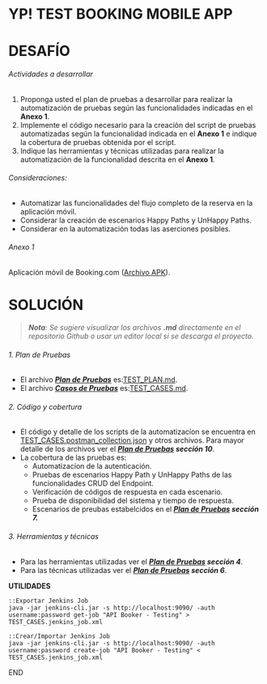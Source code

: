 # **YP! TEST BOOKING MOBILE APP**

# DESAFÍO

###### Actividades a desarrollar

1. Proponga usted el plan de pruebas a desarrollar para realizar la automatización de pruebas según
   las funcionalidades indicadas en el **Anexo 1**.
2. Implemente el código necesario para la creación del script de pruebas automatizadas según la
   funcionalidad indicada en el **Anexo 1** e indique la cobertura de pruebas obtenida por el script.
3. Indique las herramientas y técnicas utilizadas para realizar la automatización de la funcionalidad
   descrita en el **Anexo 1**.

###### Consideraciones:

* Automatizar las funcionalidades del flujo completo de la reserva en la aplicación móvil.
* Considerar la creación de escenarios Happy Paths y UnHappy Paths.
* Considerar en la automatización todas las aserciones posibles.

###### Anexo 1

Aplicación móvil de Booking.com ([Archivo APK](https://drive.google.com/file/d/1ruY_5qcqWlsE3-W3rgXpFyyMiO59wFUc/view?usp=sharing)).

# SOLUCIÓN

> ***Nota**: Se sugiere visualizar los archivos **.md** directamente en el repositorio Github o usar un editor local si se descarga el proyecto.*

###### 1. Plan de Pruebas

- El archivo ***[Plan de Pruebas](./TEST_PLAN.md)*** es:[TEST_PLAN.md](./TEST_PLAN.md).
- El archivo ***[Casos de Pruebas](./TEST_CASES.md)*** es:[TEST_CASES.md](./TEST_CASES.md).

###### 2. Código y cobertura

- El código y detalle de los scripts de la automatizacíon se encuentra en [TEST_CASES.postman_collection.json](./TEST_CASES.postman_collection.json) y otros archivos. Para mayor detalle de los archivos ver el ***[Plan de Pruebas](./TEST_PLAN.md) sección 10***.
- La cobertura de las pruebas es:
  - Automatizacíon de la autenticación.
  - Pruebas de escenarios Happy Path y UnHappy Paths de las funcionalidades CRUD del Endpoint.
  - Verificación de códigos de respuesta en cada escenario.
  - Prueba de disponibilidad del sistema y tiempo de respuesta.
  - Escenarios de preubas estabelcidos en el ***[Plan de Pruebas](./TEST_PLAN.md) sección 7.***

###### 3. Herramientas y técnicas

- Para las herramientas utilizadas ver el ***[Plan de Pruebas](./TEST_PLAN.md) sección 4***.
- Para las técnicas utilizadas ver el ***[Plan de Pruebas](./TEST_PLAN.md) sección 6***.

**UTILIDADES**

```
::Exportar Jenkins Job
java -jar jenkins-cli.jar -s http://localhost:9090/ -auth username:password get-job "API Booker - Testing" > TEST_CASES.jenkins_job.xml

::Crear/Importar Jenkins Job
java -jar jenkins-cli.jar -s http://localhost:9090/ -auth username:password create-job "API Booker - Testing" < TEST_CASES.jenkins_job.xml
```

END
